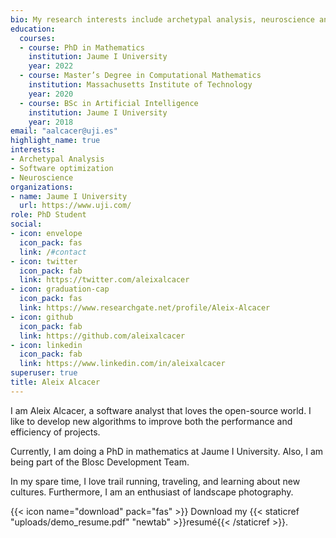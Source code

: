 ```yaml
---
bio: My research interests include archetypal analysis, neuroscience and software optimization.
education:
  courses:
  - course: PhD in Mathematics
    institution: Jaume I University
    year: 2022
  - course: Master’s Degree in Computational Mathematics
    institution: Massachusetts Institute of Technology
    year: 2020
  - course: BSc in Artificial Intelligence
    institution: Jaume I University
    year: 2018
email: "aalcacer@uji.es"
highlight_name: true
interests:
- Archetypal Analysis
- Software optimization
- Neuroscience
organizations:
- name: Jaume I University
  url: https://www.uji.com/
role: PhD Student
social:
- icon: envelope
  icon_pack: fas
  link: /#contact
- icon: twitter
  icon_pack: fab
  link: https://twitter.com/aleixalcacer
- icon: graduation-cap
  icon_pack: fas
  link: https://www.researchgate.net/profile/Aleix-Alcacer
- icon: github
  icon_pack: fab
  link: https://github.com/aleixalcacer
- icon: linkedin
  icon_pack: fab
  link: https://www.linkedin.com/in/aleixalcacer
superuser: true
title: Aleix Alcacer
---
```

I am Aleix Alcacer, a software analyst that loves the open-source world. I like to develop new algorithms to improve both the performance and efficiency of projects.

Currently, I am doing a PhD in mathematics at Jaume I University. Also, I am being part of the Blosc Development Team.

In my spare time, I love trail running, traveling, and learning about new cultures. Furthermore, I am an enthusiast of landscape photography.

{{< icon name="download" pack="fas" >}} Download my {{< staticref "uploads/demo_resume.pdf" "newtab" >}}resumé{{< /staticref >}}.

